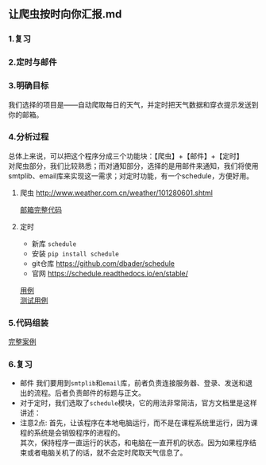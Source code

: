 ## 让爬虫按时向你汇报.md

### 1.复习
### 2.定时与邮件
### 3.明确目标
我们选择的项目是——自动爬取每日的天气，并定时把天气数据和穿衣提示发送到你的邮箱。
### 4.分析过程
总体上来说，可以把这个程序分成三个功能块：【爬虫】+【邮件】+【定时】  
对爬虫部分，我们比较熟悉；而对通知部分，选择的是用邮件来通知，我们将使用smtplib、email库来实现这一需求；对定时功能，有一个schedule，方便好用。
1. 爬虫
    http://www.weather.com.cn/weather/101280601.shtml
    
    [邮箱完整代码](./邮箱完整代码.py)
2. 定时  
    - 新库 `schedule`
    - 安装 `pip install schedule`
    - git仓库 https://github.com/dbader/schedule
    - 官网 https://schedule.readthedocs.io/en/stable/
    
     [用例](./demo04.py)  
     [测试用例](./demo04.py)
    
### 5.代码组装
[完整案例](./demo08.py)
### 6.复习
- 邮件 我们要用到`smtplib`和`email`库，前者负责连接服务器、登录、发送和退出的流程。后者负责邮件的标题与正文。
- 对于定时，我们选取了`schedule`模块，它的用法非常简洁，官方文档里是这样讲述：
- 注意2点: 首先，让该程序在本地电脑运行，而不是在课程系统里运行，因为课程的系统是会销毁程序的进程的。  
  其次，保持程序一直运行的状态，和电脑在一直开机的状态。因为如果程序结束或者电脑关机了的话，就不会定时爬取天气信息了。 


